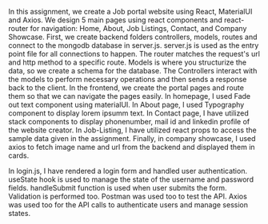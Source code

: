 
In this assignment, we create a Job portal website using React, MaterialUI and Axios. We design 5 main pages using react components and react-router for navigation: Home, About, Job Listings, Contact, and Company Showcase. First, we create backend folders controllers, models, routes and connect to the mongodb database in server.js. server.js is used as the entry point file for all connections to happen. The router matches the request's url and http method to a specific route. Models is where you structurize the data, so we create a schema for the database. The Controllers interact with the models to perform necessary operations and then sends a response back to the client. In the frontend, we create the portal pages and route them so that we can navigate the pages easily. In homepage, I used Fade out text component using materialUI. In About page, I used Typography component to display lorem ipsumm text. In Contact page, I have utilized stack components to display phonenumber, mail id and linkedin profile of the website creator. In Job-Listing, I have utilized react props to access the sample data given in the assignment. Finally, in company showcase, I used axios to fetch image name and url from the backend and displayed them in cards.<br/>

In login.js, I have rendered a login form and handled user authentication. useState hook is used to manage the state of the username and password fields. handleSubmit function is used when user submits the form. Validation is performed too. Postman was used too to test the API. Axios was used too for the API calls to authenticate users and manage session states.<br/>
